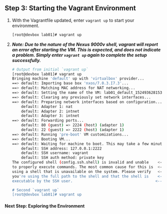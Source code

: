 ## Step 3: Starting the Vagrant Environment

1. With the Vagrantfile updated, enter `vagrant up` to start your environment.

    ```bash
    [root@devbox lab01]# vagrant up
    ```

1. ***Note: Due to the nature of the Nexus 9000v shell, vagrant will report an error after starting the VM. This is expected, and does not indicate a problem. Simply enter `vagrant up` again to complete the setup successfully.***

    ```bash
    # Output from initial `vagrant up`
    [root@devbox lab01]# vagrant up
    Bringing machine 'default' up with 'virtualbox' provider...
    ==> default: Importing base box 'nxos/7.0.3.I7.3'...
    ==> default: Matching MAC address for NAT networking...
    ==> default: Setting the name of the VM: lab01_default_1524936281538_22751
    ==> default: Clearing any previously set network interfaces...
    ==> default: Preparing network interfaces based on configuration...
        default: Adapter 1: nat
        default: Adapter 2: intnet
        default: Adapter 3: intnet
    ==> default: Forwarding ports...
        default: 80 (guest) => 2224 (host) (adapter 1)
        default: 22 (guest) => 2222 (host) (adapter 1)
    ==> default: Running 'pre-boot' VM customizations...
    ==> default: Booting VM...
    ==> default: Waiting for machine to boot. This may take a few minutes...
        default: SSH address: 127.0.0.1:2222
        default: SSH username: vagrant
        default: SSH auth method: private key
    The configured shell (config.ssh.shell) is invalid and unable    <--- Known Error
    to properly execute commands. The most common cause for this is  <---
    using a shell that is unavailable on the system. Please verify   <---
    you're using the full path to the shell and that the shell is    <---
    executable by the SSH user.                                     <---

    # Second `vagrant up`
    [root@devbox lab01]# vagrant up
    ```

#### Next Step: Exploring the Environment
